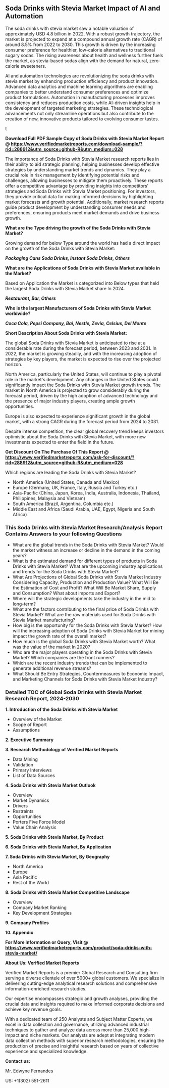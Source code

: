 <h2>Soda Drinks with Stevia Market Impact of AI and Automation</h2><p>The soda drinks with stevia market saw a notable valuation of approximately USD 4.8 billion in 2022. With a robust growth trajectory, the market is projected to expand at a compound annual growth rate (CAGR) of around 8.5% from 2022 to 2030. This growth is driven by the increasing consumer preference for healthier, low-calorie alternatives to traditional sugary sodas. The rising awareness about health and wellness further fuels the market, as stevia-based sodas align with the demand for natural, zero-calorie sweeteners.</p><p>AI and automation technologies are revolutionizing the soda drinks with stevia market by enhancing production efficiency and product innovation. Advanced data analytics and machine learning algorithms are enabling companies to better understand consumer preferences and optimize product formulations. Automation in manufacturing processes improves consistency and reduces production costs, while AI-driven insights help in the development of targeted marketing strategies. These technological advancements not only streamline operations but also contribute to the creation of new, innovative products tailored to evolving consumer tastes.</p>t</p><p id="" class=""><strong>Download Full PDF Sample Copy of Soda Drinks with Stevia Market Report @ <a href="https://www.verifiedmarketreports.com/download-sample/?rid=288912&utm_source=github-R&utm_medium=028" target="_blank">https://www.verifiedmarketreports.com/download-sample/?rid=288912&utm_source=github-R&utm_medium=028</a></strong></p><p>The importance of&nbsp;Soda Drinks with Stevia Market research reports lies in their ability to aid strategic planning, helping businesses develop effective strategies by understanding market trends and dynamics. They play a crucial role in risk management by identifying potential risks and challenges, allowing businesses to mitigate them proactively. These reports offer a competitive advantage by providing insights into competitors' strategies and Soda Drinks with Stevia Market positioning. For investors, they provide critical data for making informed decisions by highlighting market forecasts and growth potential. Additionally, market research reports guide product development by understanding consumer needs and preferences, ensuring products meet market demands and drive business growth.</p><p><strong>What are the&nbsp;Type driving the growth of the Soda Drinks with Stevia Market?</strong></p><p id="" class="">Growing demand for below Type around the world has had a direct impact on the growth of the Soda Drinks with Stevia Market:</p><em><strong>Packaging Cans Soda Drinks, Instant Soda Drinks, Others</strong></em></p><strong>What are the&nbsp;Applications&nbsp;of Soda Drinks with Stevia Market available in the Market?</strong></p><p id="" class="">Based on Application the Market is categorized into Below types that held the largest Soda Drinks with Stevia Market share In 2024.</p><em><strong>Restaurant, Bar, Others</strong></em></p><strong>Who is the largest Manufacturers of Soda Drinks with Stevia Market worldwide?</strong></p><p><em><strong>Coca Cola, Pepsi Company, Bai, Nestle, Zevia, Celsius, Del Monte</strong></em></p><p id="" class=""><strong>Short Description About Soda Drinks with Stevia Market:</strong></p><p>The global Soda Drinks with Stevia Market is anticipated to rise at a considerable rate during the forecast period, between 2023 and 2031. In 2022, the market is growing steadily, and with the increasing adoption of strategies by key players, the market is expected to rise over the projected horizon.</p><p>North America, particularly the United States, will continue to play a pivotal role in the market's development. Any changes in the United States could significantly impact the Soda Drinks with Stevia Market growth trends. The market in North America is projected to grow considerably during the forecast period, driven by the high adoption of advanced technology and the presence of major industry players, creating ample growth opportunities.</p><p>Europe is also expected to experience significant growth in the global market, with a strong CAGR during the forecast period from 2024 to 2031.</p><p>Despite intense competition, the clear global recovery trend keeps investors optimistic about the Soda Drinks with Stevia Market, with more new investments expected to enter the field in the future.</p><p id="" class=""><strong>Get Discount On The Purchase Of This Report @ <a href="https://www.verifiedmarketreports.com/ask-for-discount/?rid=288912&utm_source=github-R&utm_medium=028" target="_blank">https://www.verifiedmarketreports.com/ask-for-discount/?rid=288912&utm_source=github-R&utm_medium=028</a></strong></p>Which regions are leading the Soda Drinks with Stevia Market?</p><ul><li>North America (United States, Canada and Mexico)</li><li>Europe (Germany, UK, France, Italy, Russia and Turkey etc.)</li><li>Asia-Pacific (China, Japan, Korea, India, Australia, Indonesia, Thailand, Philippines, Malaysia and Vietnam)</li><li>South America (Brazil, Argentina, Columbia etc.)</li><li>Middle East and Africa (Saudi Arabia, UAE, Egypt, Nigeria and South Africa)</li></ul><h3 id="" class="">This Soda Drinks with Stevia Market Research/Analysis Report Contains Answers to your following Questions</h3><ul><li>What are the global trends in the Soda Drinks with Stevia Market? Would the market witness an increase or decline in the demand in the coming years?</li><li>What is the estimated demand for different types of products in Soda Drinks with Stevia Market? What are the upcoming industry applications and trends for the Soda Drinks with Stevia Market?</li><li>What Are Projections of Global Soda Drinks with Stevia Market Industry Considering Capacity, Production and Production Value? What Will Be the Estimation of Cost and Profit? What Will Be Market Share, Supply and Consumption? What about imports and Export?</li><li>Where will the strategic developments take the industry in the mid to long-term?</li><li>What are the factors contributing to the final price of Soda Drinks with Stevia Market? What are the raw materials used for Soda Drinks with Stevia Market manufacturing?</li><li>How big is the opportunity for the Soda Drinks with Stevia Market? How will the increasing adoption of Soda Drinks with Stevia Market for mining impact the growth rate of the overall market?</li><li>How much is the global Soda Drinks with Stevia Market worth? What was the value of the market In 2020?</li><li>Who are the major players operating in the Soda Drinks with Stevia Market? Which companies are the front runners?</li><li>Which are the recent industry trends that can be implemented to generate additional revenue streams?</li><li>What Should Be Entry Strategies, Countermeasures to Economic Impact, and Marketing Channels for Soda Drinks with Stevia Market Industry?</li></ul><h3 id="" class="">Detailed TOC of Global Soda Drinks with Stevia Market Research Report, 2024-2030</h3><p id="" class=""><strong>1. Introduction of the Soda Drinks with Stevia Market</strong></p><ul><li>Overview of the Market</li><li>Scope of Report</li><li>Assumptions</li></ul><p id="" class=""><strong>2. Executive Summary</strong></p><p id="" class=""><strong>3. Research Methodology of Verified Market Reports</strong></p><ul><li>Data Mining</li><li>Validation</li><li>Primary Interviews</li><li>List of Data Sources</li></ul><p id="" class=""><strong>4. Soda Drinks with Stevia Market Outlook</strong></p><ul><li>Overview</li><li>Market Dynamics</li><li>Drivers</li><li>Restraints</li><li>Opportunities</li><li>Porters Five Force Model</li><li>Value Chain Analysis</li></ul><p id="" class=""><strong>5. Soda Drinks with Stevia Market, By Product</strong></p><p id="" class=""><strong>6. Soda Drinks with Stevia Market, By Application</strong></p><p id="" class=""><strong>7. Soda Drinks with Stevia Market, By Geography</strong></p><ul><li>North America</li><li>Europe</li><li>Asia Pacific</li><li>Rest of the World</li></ul><p id="" class=""><strong>8. Soda Drinks with Stevia Market Competitive Landscape</strong></p><ul><li>Overview</li><li>Company Market Ranking</li><li>Key Development Strategies</li></ul><p id="" class=""><strong>9. Company Profiles</strong></p><p id="" class=""><strong>10. Appendix</strong></p><p id="" class=""><strong>For More Information or Query, Visit @ <a href="https://www.verifiedmarketreports.com/product/soda-drinks-with-stevia-market/" target="_blank">https://www.verifiedmarketreports.com/product/soda-drinks-with-stevia-market/</a></strong></p><p id="" class=""><strong>About Us: Verified Market Reports</strong></p><p id="" class="">Verified Market Reports is a premier Global Research and Consulting firm serving a diverse clientele of over 5000+ global customers. We specialize in delivering cutting-edge analytical research solutions and comprehensive information-enriched research studies.</p><p id="" class="">Our expertise encompasses strategic and growth analyses, providing the crucial data and insights required to make informed corporate decisions and achieve key revenue goals.</p><p id="" class="">With a dedicated team of 250 Analysts and Subject Matter Experts, we excel in data collection and governance, utilizing advanced industrial techniques to gather and analyze data across more than 25,000 high-impact and niche markets. Our analysts are adept at integrating modern data collection methods with superior research methodologies, ensuring the production of precise and insightful research based on years of collective experience and specialized knowledge.</p><p id="" class=""><strong>Contact us:</strong></p><p id="" class="">Mr. Edwyne Fernandes</p><p id="" class="">US: +1(302) 551-2611</p>